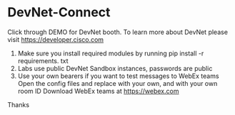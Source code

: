 # DevNet-Connect
Click through DEMO for DevNet booth. To learn more about DevNet please visit
https://developer.cisco.com

1. Make sure you install required modules by running 
   pip install -r requirements. txt
2. Labs use public DevNet Sandbox instances, passwords are public
3. Use your own bearers if you want to test messages to WebEx teams
   Open the config files and replace <YOUR BEARER HERE> with your own, and <YOUR ROOM ID> with your own room ID
   Download WebEx teams at https://webex.com
   
Thanks
